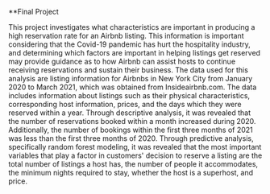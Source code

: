 **Final Project

This project investigates what characteristics are important in producing a high reservation rate for an Airbnb listing. This information is important considering that the Covid-19 pandemic has hurt the hospitality industry, and determining which factors are important in helping listings get reserved may provide guidance as to how Airbnb can assist hosts to continue receiving reservations and sustain their business. The data used for this analysis are listing information for Airbnbs in New York City from January 2020 to March 2021, which was obtained from Insideairbnb.com. The data includes information about listings such as their physical characteristics, corresponding host information, prices, and the days which they were reserved within a year. Through descriptive analysis, it was revealed that the number of reservations booked within a month increased during 2020. Additionally, the number of bookings within the first three months of 2021 was less than the first three months of 2020. Through predictive analysis, specifically random forest modeling, it was revealed that the most important variables that play a factor in customers' decision to reserve a listing are the total number of listings a host has, the number of people it accommodates, the minimum nights required to stay, whether the host is a superhost, and price. 

